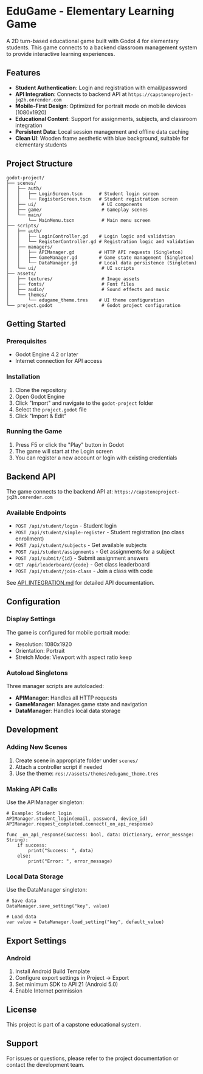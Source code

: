 # EduGame - Elementary Learning Game

A 2D turn-based educational game built with Godot 4 for elementary students. This game connects to a backend classroom management system to provide interactive learning experiences.

## Features

- **Student Authentication**: Login and registration with email/password
- **API Integration**: Connects to backend API at `https://capstoneproject-jq2h.onrender.com`
- **Mobile-First Design**: Optimized for portrait mode on mobile devices (1080x1920)
- **Educational Content**: Support for assignments, subjects, and classroom integration
- **Persistent Data**: Local session management and offline data caching
- **Clean UI**: Wooden frame aesthetic with blue background, suitable for elementary students

## Project Structure

```
godot-project/
├── scenes/
│   ├── auth/
│   │   ├── LoginScreen.tscn      # Student login screen
│   │   └── RegisterScreen.tscn   # Student registration screen
│   ├── ui/                        # UI components
│   ├── game/                      # Gameplay scenes
│   └── main/
│       └── MainMenu.tscn          # Main menu screen
├── scripts/
│   ├── auth/
│   │   ├── LoginController.gd    # Login logic and validation
│   │   └── RegisterController.gd # Registration logic and validation
│   ├── managers/
│   │   ├── APIManager.gd         # HTTP API requests (Singleton)
│   │   ├── GameManager.gd        # Game state management (Singleton)
│   │   └── DataManager.gd        # Local data persistence (Singleton)
│   └── ui/                        # UI scripts
├── assets/
│   ├── textures/                  # Image assets
│   ├── fonts/                     # Font files
│   ├── audio/                     # Sound effects and music
│   └── themes/
│       └── edugame_theme.tres    # UI theme configuration
└── project.godot                  # Godot project configuration
```

## Getting Started

### Prerequisites

- Godot Engine 4.2 or later
- Internet connection for API access

### Installation

1. Clone the repository
2. Open Godot Engine
3. Click "Import" and navigate to the `godot-project` folder
4. Select the `project.godot` file
5. Click "Import & Edit"

### Running the Game

1. Press F5 or click the "Play" button in Godot
2. The game will start at the Login screen
3. You can register a new account or login with existing credentials

## Backend API

The game connects to the backend API at: `https://capstoneproject-jq2h.onrender.com`

### Available Endpoints

- `POST /api/student/login` - Student login
- `POST /api/student/simple-register` - Student registration (no class enrollment)
- `POST /api/student/subjects` - Get available subjects
- `POST /api/student/assignments` - Get assignments for a subject
- `POST /api/submit/{id}` - Submit assignment answers
- `GET /api/leaderboard/{code}` - Get class leaderboard
- `POST /api/student/join-class` - Join a class with code

See [API_INTEGRATION.md](API_INTEGRATION.md) for detailed API documentation.

## Configuration

### Display Settings

The game is configured for mobile portrait mode:
- Resolution: 1080x1920
- Orientation: Portrait
- Stretch Mode: Viewport with aspect ratio keep

### Autoload Singletons

Three manager scripts are autoloaded:
- **APIManager**: Handles all HTTP requests
- **GameManager**: Manages game state and navigation
- **DataManager**: Handles local data storage

## Development

### Adding New Scenes

1. Create scene in appropriate folder under `scenes/`
2. Attach a controller script if needed
3. Use the theme: `res://assets/themes/edugame_theme.tres`

### Making API Calls

Use the APIManager singleton:

```gdscript
# Example: Student login
APIManager.student_login(email, password, device_id)
APIManager.request_completed.connect(_on_api_response)

func _on_api_response(success: bool, data: Dictionary, error_message: String):
    if success:
        print("Success: ", data)
    else:
        print("Error: ", error_message)
```

### Local Data Storage

Use the DataManager singleton:

```gdscript
# Save data
DataManager.save_setting("key", value)

# Load data
var value = DataManager.load_setting("key", default_value)
```

## Export Settings

### Android

1. Install Android Build Template
2. Configure export settings in Project -> Export
3. Set minimum SDK to API 21 (Android 5.0)
4. Enable Internet permission

## License

This project is part of a capstone educational system.

## Support

For issues or questions, please refer to the project documentation or contact the development team.
